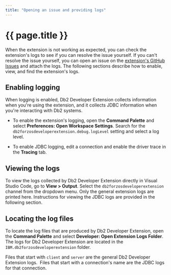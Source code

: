 ```yaml
---
title: "Opening an issue and providing logs"
---
```


# {{ page.title }}

When the extension is not working as expected, you can check the extension's logs to see if you can resolve the issue yourself. If you can't resolve the issue yourself, you can open an issue on the [extension's GitHub Issues](https://github.com/IBM/db2forzosdeveloperextension-about/issues) and attach the logs. The following sections describe how to enable, view, and find the extension's logs.

## Enabling logging

When logging is enabled, Db2 Developer Extension collects information when you're using the extension, and it collects JDBC information when you're interacting with Db2 systems.

- To enable the extension's logging, open the **Command Palette** and select **Preferences: Open Workspace Settings**. Search for the `db2forzosdeveloperextension.debug.logLevel` setting and select a log level.

- To enable JDBC logging, edit a connection and enable the driver trace in the **Tracing** tab.

## Viewing the logs

To view the logs collected by Db2 Developer Extension directly in Visual Studio Code, go to **View > Output**. Select the `db2forzosdeveloperextension` channel from the dropdown menu. Only the general extension logs are printed here. Instructions for viewing the JDBC logs are provided in the following section.

## Locating the log files

To locate the log files that are produced by Db2 Developer Extension, open the **Command Palette** and select **Developer: Open Extension Logs Folder**. The logs for Db2 Developer Extension are located in the `IBM.db2forzosdeveloperextension` folder.

Files that start with `client` and `server` are the general Db2 Developer Extension logs.  Files that start with a connection's name are the JDBC logs for that connection.
